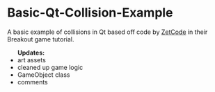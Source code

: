 Basic-Qt-Collision-Example
==========================

A basic example of collisions in Qt based off code by <a href="http://zetcode.com/gui/qt4/breakoutgame/">ZetCode</a> in their Breakout game tutorial.


<ul><b>Updates:</b>
  <li>art assets</li>
  <li>cleaned up game logic</li>
  <li>GameObject class</li>
  <li>comments</li>
</ul>
